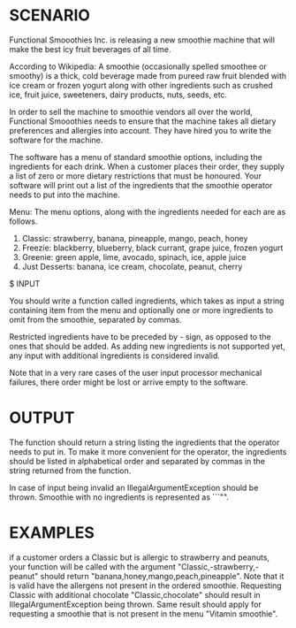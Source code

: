 # SCENARIO

Functional Smooothies Inc. is releasing a new smoothie machine that will make the best icy fruit beverages of all time.

According to Wikipedia: A smoothie (occasionally spelled smoothee or smoothy) is a thick, cold beverage made from pureed raw fruit blended with ice cream or frozen yogurt along with other ingredients such as crushed ice, fruit juice, sweeteners, dairy products, nuts, seeds, etc.

In order to sell the machine to smoothie vendors all over the world, Functional Smooothies needs to ensure that the machine takes all dietary preferences and allergies into account. They have hired you to write the software for the machine.

The software has a menu of standard smoothie options, including the ingredients for each drink. When a customer places their order, they supply a list of zero or more dietary restrictions that must be honoured. Your software will print out a list of the ingredients that the smoothie operator needs to put into the machine.

Menu: The menu options, along with the ingredients needed for each are as follows.

1. Classic: strawberry, banana, pineapple, mango, peach, honey
2. Freezie: blackberry, blueberry, black currant, grape juice, frozen yogurt
3. Greenie: green apple, lime, avocado, spinach, ice, apple juice
4. Just Desserts: banana, ice cream, chocolate, peanut, cherry


$ INPUT

You should write a function called ingredients, which takes as input a string containing item from the menu and optionally one or more ingredients to omit from the smoothie, separated by commas.

Restricted ingredients have to be preceded by - sign, as opposed to the ones that should be added. As adding new ingredients is not supported yet, any input with additional ingredients is considered invalid.

Note that in a very rare cases of the user input processor mechanical failures, there order might be lost or arrive empty to the software.

# OUTPUT

The function should return a string listing the ingredients that the operator needs to put in. To make it more convenient for the operator, the ingredients should be listed in alphabetical order and separated by commas in the string returned from the function.

In case of input being invalid an IllegalArgumentException should be thrown. Smoothie with no ingredients is represented as ```"".

# EXAMPLES

if a customer orders a Classic but is allergic to strawberry and peanuts, your function will be called with the argument "Classic,-strawberry,-peanut" should return "banana,honey,mango,peach,pineapple". Note that it is valid have the allergens not present in the ordered smoothie. Requesting Classic with additional chocolate "Classic,chocolate" should result in IllegalArgumentException being thrown. Same result should apply for requesting a smoothie that is not present in the menu "Vitamin smoothie".

